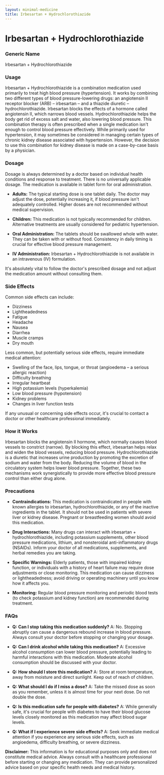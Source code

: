 ```yaml
---
layout: minimal-medicine
title: Irbesartan + Hydrochlorothiazide
---
```


# Irbesartan + Hydrochlorothiazide
### Generic Name
Irbesartan + Hydrochlorothiazide

### Usage

Irbesartan + Hydrochlorothiazide is a combination medication used primarily to treat high blood pressure (hypertension).  It works by combining two different types of blood pressure-lowering drugs: an angiotensin II receptor blocker (ARB) – irbesartan – and a thiazide diuretic – hydrochlorothiazide.  Irbesartan blocks the effects of a hormone called angiotensin II, which narrows blood vessels.  Hydrochlorothiazide helps the body get rid of excess salt and water, also lowering blood pressure.  This combination therapy is often prescribed when a single medication isn't enough to control blood pressure effectively.  While primarily used for hypertension, it may sometimes be considered in managing certain types of chronic kidney disease associated with hypertension.  However, the decision to use this combination for kidney disease is made on a case-by-case basis by a physician.

### Dosage

Dosage is always determined by a doctor based on individual health conditions and response to treatment.  There is no universally applicable dosage.  The medication is available in tablet form for oral administration.

* **Adults:**  The typical starting dose is one tablet daily.  The doctor may adjust the dose, potentially increasing it, if blood pressure isn't adequately controlled.  Higher doses are not recommended without medical supervision.

* **Children:** This medication is not typically recommended for children.  Alternative treatments are usually considered for pediatric hypertension.

* **Oral Administration:**  The tablets should be swallowed whole with water. They can be taken with or without food.  Consistency in daily timing is crucial for effective blood pressure management.

* **IV Administration:**  Irbesartan + Hydrochlorothiazide is not available in an intravenous (IV) formulation.

It's absolutely vital to follow the doctor's prescribed dosage and not adjust the medication amount without consulting them.

### Side Effects

Common side effects can include:

* Dizziness
* Lightheadedness
* Fatigue
* Headache
* Nausea
* Diarrhea
* Muscle cramps
* Dry mouth


Less common, but potentially serious side effects, require immediate medical attention:

* Swelling of the face, lips, tongue, or throat (angioedema – a serious allergic reaction)
* Difficulty breathing
* Irregular heartbeat
* High potassium levels (hyperkalemia)
* Low blood pressure (hypotension)
* Kidney problems
* Changes in liver function tests


If any unusual or concerning side effects occur, it's crucial to contact a doctor or other healthcare professional immediately.


### How it Works

Irbesartan blocks the angiotensin II hormone, which normally causes blood vessels to constrict (narrow).  By blocking this effect, irbesartan helps relax and widen the blood vessels, reducing blood pressure. Hydrochlorothiazide is a diuretic that increases urine production by promoting the excretion of sodium and water from the body.  Reducing the volume of blood in the circulatory system helps lower blood pressure.  Together, these two mechanisms work synergistically to provide more effective blood pressure control than either drug alone.


### Precautions

* **Contraindications:** This medication is contraindicated in people with known allergies to irbesartan, hydrochlorothiazide, or any of the inactive ingredients in the tablet. It should not be used in patients with severe liver or kidney disease. Pregnant or breastfeeding women should avoid this medication.

* **Drug Interactions:** Many drugs can interact with irbesartan + hydrochlorothiazide, including potassium supplements, other blood pressure medications, lithium, and nonsteroidal anti-inflammatory drugs (NSAIDs).  Inform your doctor of all medications, supplements, and herbal remedies you are taking.

* **Specific Warnings:**  Elderly patients, those with impaired kidney function, or individuals with a history of heart failure may require dose adjustments or close monitoring. This medication can cause dizziness or lightheadedness; avoid driving or operating machinery until you know how it affects you.

* **Monitoring:** Regular blood pressure monitoring and periodic blood tests (to check potassium and kidney function) are recommended during treatment.


### FAQs

* **Q: Can I stop taking this medication suddenly?** A: No.  Stopping abruptly can cause a dangerous rebound increase in blood pressure.  Always consult your doctor before stopping or changing your dosage.

* **Q: Can I drink alcohol while taking this medication?** A:  Excessive alcohol consumption can lower blood pressure, potentially leading to harmful interactions with this medication. Moderate alcohol consumption should be discussed with your doctor.

* **Q: How should I store this medication?** A: Store at room temperature, away from moisture and direct sunlight. Keep out of reach of children.

* **Q:  What should I do if I miss a dose?** A:  Take the missed dose as soon as you remember, unless it is almost time for your next dose.  Do not double the dose.

* **Q: Is this medication safe for people with diabetes?** A: While generally safe, it's crucial for people with diabetes to have their blood glucose levels closely monitored as this medication may affect blood sugar levels.

* **Q:  What if I experience severe side effects?** A:  Seek immediate medical attention if you experience any serious side effects, such as angioedema, difficulty breathing, or severe dizziness.


**Disclaimer:** This information is for educational purposes only and does not constitute medical advice. Always consult with a healthcare professional before starting or changing any medication.  They can provide personalized advice based on your specific health needs and medical history.
